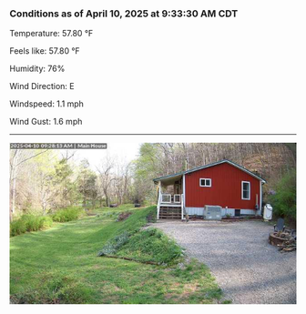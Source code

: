 ### Conditions as of April 10, 2025 at 9:33:30 AM CDT 

Temperature: 57.80 &deg;F

Feels like: 57.80 &deg;F

Humidity: 76%

Wind Direction: E

Windspeed: 1.1 mph

Wind Gust: 1.6 mph

---

<img src="./images/latest.jpeg"/>

